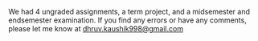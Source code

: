 We had 4 ungraded assignments, a term project, and a midsemester and endsemester examination. If you find any errors or have any comments, please let me know at dhruv.kaushik998@gmail.com
